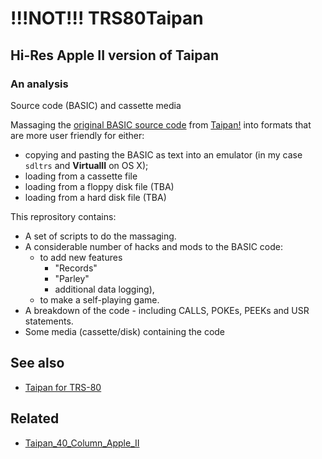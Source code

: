 # !!!NOT!!! TRS80Taipan
## Hi-Res Apple II version of Taipan
### An analysis

Source code (BASIC) and cassette media

Massaging the [original BASIC source code](https://taipangame.com/BASIC.txt) from [Taipan!](https://taipangame.com) into formats that are more user friendly for either:
- copying and pasting the BASIC as text into an emulator (in my case `sdltrs` and **VirtualII** on OS X);
- loading from a cassette file
- loading from a floppy disk file (TBA)
- loading from a hard disk file (TBA)

This reprository contains:
 - A set of scripts to do the massaging.
 - A considerable number of hacks and mods to the BASIC code:
   - to add new features
     - "Records"
     -  "Parley" 
     - additional data logging), 
   - to make a self-playing game.
 - A breakdown of the code - including CALLS, POKEs, PEEKs and USR statements.
 - Some media (cassette/disk) containing the code

## See also 
- [Taipan for TRS-80](https://gr33nonline.wordpress.com/2024/12/23/taipan-for-trs-80/)

## Related
- [Taipan_40_Column_Apple_II](https://github.com/greenonline/Taipan_40_Column_Apple_II/)
